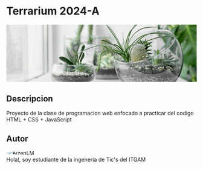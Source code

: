 # Terrarium 2024-A
![Terrarium Image](images/terrarium_banner.jpg)
## Descripcion
Proyecto de la clase de programacion web enfocado a practicar del codigo HTML + CSS + JavaScript
## Autor
<img
    style="border-radius:50%; display: block;"
    src="https://avatars.githubusercontent.com/u/86810807?v=4"
    alt="AizenLM"
    with="50px">
    Hola!, soy estudiante de la ingeneria de Tic's del ITGAM 
    